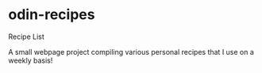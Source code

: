 # odin-recipes
Recipe List


A small webpage project compiling various personal recipes that I use on a weekly basis!


